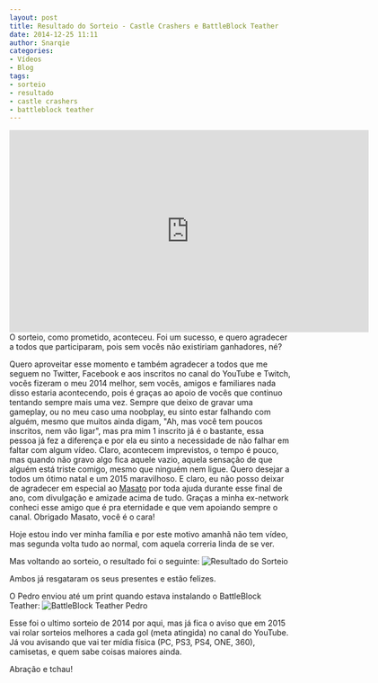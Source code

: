 ```yaml
---
layout: post
title: Resultado do Sorteio - Castle Crashers e BattleBlock Teather
date: 2014-12-25 11:11
author: Snarqie
categories:
- Vídeos
- Blog
tags:
- sorteio
- resultado
- castle crashers
- battleblock teather
---
```

<iframe width="640" height="360" src="https://www.youtube.com/embed/fP6Z00VmvEw?rel=0&amp;showinfo=0" frameborder="0" allowfullscreen></iframe>
O sorteio, como prometido, aconteceu. Foi um sucesso, e quero agradecer a todos que participaram, pois sem vocês não existiriam ganhadores, né?

Quero aproveitar esse momento e também agradecer a todos que me seguem no Twitter, Facebook e aos inscritos no canal do YouTube e Twitch, vocês fizeram o meu 2014 melhor, sem vocês, amigos e familiares nada disso estaria acontecendo, pois é graças ao apoio de vocês que continuo tentando sempre mais uma vez. Sempre que deixo de gravar uma gameplay, ou no meu caso uma noobplay, eu sinto estar falhando com alguém, mesmo que muitos ainda digam, "Ah, mas você tem poucos inscritos, nem vão ligar", mas pra mim 1 inscrito já é o bastante, essa pessoa já fez a diferença e por ela eu sinto a necessidade de não falhar em faltar com algum vídeo. Claro, acontecem imprevistos, o tempo é pouco, mas quando não gravo algo fica aquele vazio, aquela sensação de que alguém está triste comigo, mesmo que ninguém nem ligue. Quero desejar a todos um ótimo natal e um 2015 maravilhoso. E claro, eu não posso deixar de agradecer em especial ao <a href="https://twitter.com/masatoclt" target="_blank">Masato</a> por toda ajuda durante esse final de ano, com divulgação e amizade acima de tudo. Graças a minha ex-network conheci esse amigo que é pra eternidade e que vem apoiando sempre o canal. Obrigado Masato, você é o cara!

Hoje estou indo ver minha família e por este motivo amanhã não tem vídeo, mas segunda volta tudo ao normal, com aquela correria linda de se ver.

Mas voltando ao sorteio, o resultado foi o seguinte:
<img src="http://www.snarqie.com/img/resultado-sorteio-2014.jpg" alt="Resultado do Sorteio" />

Ambos já resgataram os seus presentes e estão felizes.

O Pedro enviou até um print quando estava instalando o BattleBlock Teather:
<img src="http://www.snarqie.com/img/print-pedro-sorteio-2014.jpg" alt="BattleBlock Teather Pedro" />

Esse foi o ultimo sorteio de 2014 por aqui, mas já fica o aviso que em 2015 vai rolar sorteios melhores a cada gol (meta atingida) no canal do YouTube. Já vou avisando que vai ter mídia física (PC, PS3, PS4, ONE, 360), camisetas, e quem sabe coisas maiores ainda.

Abração e tchau!
